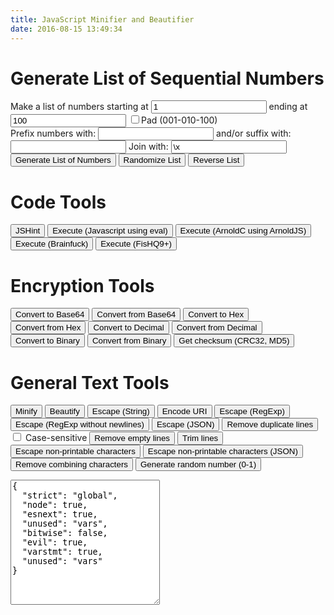 ```yaml
---
title: JavaScript Minifier and Beautifier
date: 2016-08-15 13:49:34
---
```


<script src="/libraries/lib/codemirror.js"></script>

<link rel="stylesheet" href="/libraries/lib/codemirror.css">

<script src="/libraries/mode/css/css.js"></script>

<script src="/libraries/uglify.js"></script>

<script src="/libraries/jshint.js"></script>

<script src="/libraries/beautify.js"></script>

<script src="/libraries/text-mechanic.js"></script>

<script src="/libraries/non-printable-chars-regex.js"></script>

<script src="/libraries/arnoldjs.js"></script>

<script src="/libraries/brainfuck.js"></script>

<script src="/libraries/hq9plus.js"></script>

<script src="/libraries/checksum1.js"></script>

<script src="/libraries/crc32.js"></script>

<script src="/libraries/md5.js"></script>

<script src="/libraries/common.js"></script>

<script type="text/javascript">
window.onload = function() {
  'use strict';

  function removeDuplicateLines(text) {
    text = text.replace(/\r/g, '');

    const inputArr = text.split('\n');
    const len = inputArr.length;
    const outputArray = [];

    let n = 0;
    let processedLines = 0;

    const hash = {};
    let xkey = '';
    let hkey = '';

    const caseSensitive = document.getElementById('chk-case-sensitive').checked;
    //tff
    if (caseSensitive) {
      for (let x = 0; x < len; x++) {
        xkey = inputArr[x];
        hkey = ' ' + xkey;
        if (!hash[hkey] || xkey === '') {
          hash[hkey] = x + 1;
          outputArray[n] = xkey;
          n++;
        } else { 
          processedLines++;
        }
      }
    } else {
      for (let x = 0; x < len; x++) {
        xkey = inputArr[x];
        hkey = ' ' + xkey.toUpperCase();
        if (!hash[hkey] || xkey === '') {
          hash[hkey] = x + 1;
          outputArray[n] = xkey;
          n++;
        } else { 
          processedLines++;
        }
      }
    }
    const lines = processedLines === 1 ? 'line' : 'lines';
    
    return [outputArray.join('\n'), processedLines + ' ' + lines + ' removed.'];
  }

  function removeEmptyLines(str) {
    const input = str.replace(/\r/g, '').split('\n');
    const out = [];
    const length = input.length;

    for (let i = 0; i < length; i++) {
      if (input[i].trim() !== '') {
        out.push(input[i]);
      }
    }

    return out.join('\n');
  }

  function trimLines(str) {
    const input = str.replace(/\r/g, '').split('\n');
    const out = [];
    const length = input.length;

    for (let i = 0; i < length; i++) {
      out.push(input[i].trim());
    }

    return out.join('\n');
  }

  function re_escape_n(str) {
    return str.replace(/[-\/\\^$*+?.()|[\]{}]/g, '\\$&');
  }
  function re_escape(str) {
    return str.replace(/[-\/\\^$*+?.()|[\]{}]/g, '\\$&').replace(/\n/g, '\\n');
  }

  function descape(string) {
    /*
    From joliss/js-string-escape under MIT:

    The MIT License (MIT)

    Copyright (c) 2013 Jo Liss

    Permission is hereby granted, free of charge, to any person obtaining a copy
    of this software and associated documentation files (the "Software"), to deal
    in the Software without restriction, including without limitation the rights
    to use, copy, modify, merge, publish, distribute, sublicense, and/or sell
    copies of the Software, and to permit persons to whom the Software is
    furnished to do so, subject to the following conditions:

    The above copyright notice and this permission notice shall be included in
    all copies or substantial portions of the Software.

    THE SOFTWARE IS PROVIDED "AS IS", WITHOUT WARRANTY OF ANY KIND, EXPRESS OR
    IMPLIED, INCLUDING BUT NOT LIMITED TO THE WARRANTIES OF MERCHANTABILITY,
    FITNESS FOR A PARTICULAR PURPOSE AND NONINFRINGEMENT. IN NO EVENT SHALL THE
    AUTHORS OR COPYRIGHT HOLDERS BE LIABLE FOR ANY CLAIM, DAMAGES OR OTHER
    LIABILITY, WHETHER IN AN ACTION OF CONTRACT, TORT OR OTHERWISE, ARISING FROM,
    OUT OF OR IN CONNECTION WITH THE SOFTWARE OR THE USE OR OTHER DEALINGS IN
    THE SOFTWARE.

     */
    return ('' + string).replace(/["'\\\n\r\u2028\u2029]/g, function (character) {
      // Escape all characters not included in SingleStringCharacters and
      // DoubleStringCharacters on
      // http://www.ecma-international.org/ecma-262/5.1/#sec-7.8.4
      switch (character) {
        case '"':
        case "'":
        case '\\':
          return '\\' + character;
        // Four possible LineTerminator characters need to be escaped:
        case '\n':
          return '\\n';
        case '\r':
          return '\\r';
        case '\u2028':
          return '\\u2028';
        case '\u2029':
          return '\\u2029';
      }
    });
  }

  function jsonEscape(str) {
    return str.replace(/\"/g, '\\"').replace(/\r?\n/g, '\\n');
  }

  function minify(__str) {

    var options = UglifyJS.defaults({}, {
        spidermonkey     : false,
        outSourceMap     : null,
        sourceRoot       : null,
        inSourceMap      : null,
        sourceMapUrl     : null,
        fromString       : false,
        warnings         : false,
        mangle           : {},
        mangleProperties : false,
        nameCache        : null,
        output           : null,
        compress         : {},
        parse            : {}
    });
    UglifyJS.base54.reset();

    // 1. parse
    var toplevel = null,
        sourcesContent = {};

    if (options.spidermonkey) {
        toplevel = UglifyJS.AST_Node.from_mozilla_ast(files);
    } else {
      toplevel = UglifyJS.parse(__str, {
        filename: 'inlinefile.js',
        toplevel: toplevel,
        bare_returns: options.parse ? options.parse.bare_returns : undefined
      });
    }

    if (options.wrap) {
      toplevel = toplevel.wrap_commonjs(options.wrap, options.exportAll);
    }

    // 2. compress
    if (options.compress) {
        var compress = { warnings: options.warnings };
        UglifyJS.merge(compress, options.compress);
        toplevel.figure_out_scope();
        var sq = UglifyJS.Compressor(compress);
        toplevel = sq.compress(toplevel);
    }

    // 3. mangle properties
    if (options.mangleProperties || options.nameCache) {
        options.mangleProperties.cache = UglifyJS.readNameCache(options.nameCache, "props");
        toplevel = UglifyJS.mangle_properties(toplevel, options.mangleProperties);
        UglifyJS.writeNameCache(options.nameCache, "props", options.mangleProperties.cache);
    }

    // 4. mangle
    if (options.mangle) {
        toplevel.figure_out_scope(options.mangle);
        toplevel.compute_char_frequency(options.mangle);
        toplevel.mangle_names(options.mangle);
    }

    // 5. output
    var inMap = options.inSourceMap;
    var output = {};
    //if (typeof options.inSourceMap == "string") {
    //    inMap = JSON.parse(fs.readFileSync(options.inSourceMap, "utf8"));
    //}
    if (options.outSourceMap) {
        output.source_map = UglifyJS.SourceMap({
            file: options.outSourceMap,
            orig: inMap,
            root: options.sourceRoot
        });
        if (options.sourceMapIncludeSources) {
            for (var file in sourcesContent) {
                if (sourcesContent.hasOwnProperty(file)) {
                    output.source_map.get().setSourceContent(file, sourcesContent[file]);
                }
            }
        }

    }
    if (options.output) {
        UglifyJS.merge(output, options.output);
    }
    var stream = UglifyJS.OutputStream(output);
    toplevel.print(stream);

    var mappingUrlPrefix = "\n//# sourceMappingURL=";
    if (options.outSourceMap && typeof options.outSourceMap === "string" && options.sourceMapUrl !== false) {
        stream += mappingUrlPrefix + (typeof options.sourceMapUrl === "string" ? options.sourceMapUrl : options.outSourceMap);
    }

    var source_map = output.source_map;
    if (source_map) {
        source_map = source_map + "";
    }

    //return {
    //    code : stream + "",
    //    map  : source_map
    //};

    return stream + "";

  }

  function beautify(text) {
    return js_beautify(text, {
      'indent_size' : 2,
      'indent_char' : ' '
    });
  }

  window.myCodeMirror = CodeMirror(document.getElementById('textfield'), {
    value: "// Minifier powered by UglifyJS2\nvar a = 0; var b = 'abc';\n\n/** UglifyJS is released under the BSD license:\n\nCopyright 2012-2013 (c) Mihai Bazon <mihai.bazon@gmail.com>\n\nRedistribution and use in source and binary forms, with or without\nmodification, are permitted provided that the following conditions\nare met:\n\n    * Redistributions of source code must retain the above\n      copyright notice, this list of conditions and the following\n      disclaimer.\n\n    * Redistributions in binary form must reproduce the above\n      copyright notice, this list of conditions and the following\n      disclaimer in the documentation and/or other materials\n      provided with the distribution.\n\nTHIS SOFTWARE IS PROVIDED BY THE COPYRIGHT HOLDER “AS IS” AND ANY\nEXPRESS OR IMPLIED WARRANTIES, INCLUDING, BUT NOT LIMITED TO, THE\nIMPLIED WARRANTIES OF MERCHANTABILITY AND FITNESS FOR A PARTICULAR\nPURPOSE ARE DISCLAIMED. IN NO EVENT SHALL THE COPYRIGHT HOLDER BE\nLIABLE FOR ANY DIRECT, INDIRECT, INCIDENTAL, SPECIAL, EXEMPLARY,\nOR CONSEQUENTIAL DAMAGES (INCLUDING, BUT NOT LIMITED TO,\nPROCUREMENT OF SUBSTITUTE GOODS OR SERVICES; LOSS OF USE, DATA, OR\nPROFITS; OR BUSINESS INTERRUPTION) HOWEVER CAUSED AND ON ANY\nTHEORY OF LIABILITY, WHETHER IN CONTRACT, STRICT LIABILITY, OR\nTORT (INCLUDING NEGLIGENCE OR OTHERWISE) ARISING IN ANY WAY OUT OF\nTHE USE OF THIS SOFTWARE, EVEN IF ADVISED OF THE POSSIBILITY OF\nSUCH DAMAGE. */",
    mode:  "css",
    lineWrapping: true,
    lineNumbers: true
  });

  function escapeNonPrintable(str) {
    // window.MATCH_NON_PRINTABLE_CHARS is from libraries/non-printable-chars-regex.js
// THE THEORY: (but not actually how it seems to work)
//    return str.replace(window.MATCH_NON_PRINTABLE_CHARS, function(match) {
//      var codePoint = match.codePointAt(0);
//      var codeVal = codePoint.toString(16);
//      if (codePoint < 256) {
//        return '\\x' + ("00" + codeVal).slice(-2); // not in JSON
//      } else if (codePoint < 65536) {
//        return '\\u' + ("0000" + codeVal).slice(-4); // basically the standard
//      } else {
//        return '\\u{' + codeVal + '}' // new in ES6
//      }
//    });
    return str.replace(window.MATCH_NON_PRINTABLE_CHARS, function(match) {
      var codePoint = match.codePointAt(0);
      var codeVal = codePoint.toString(16);
      if (codePoint < 256) {
        return '\\x' + ("00" + codeVal).slice(-2); // not in JSON
      } else {
        return '\\u' + ("0000" + codeVal).slice(-4); // basically the standard
      }
    });
  }

  function escapeNonPrintableJSON(str) {
    return str.replace(window.MATCH_NON_PRINTABLE_CHARS, function(match) {
      var codePoint = match.codePointAt(0);
      var codeVal = codePoint.toString(16);
      return '\\u' + ("0000" + codeVal).slice(-4); // basically the standard
    });
  }

  function unZalgo(str) {
    return str.replace(/[\u0300–\u036F\u1AB0–\u1AFF\u1DC0–\u1DFF\u20D0–\u20FF\uFE20–\uFE2F\u0483-\u0486\u05C7\u0610-\u061A\u0656-\u065F\u0670\u06D6-\u06ED\u0711\u0730-\u073F\u0743-\u074A\u0F18-\u0F19\u0F35\u0F37\u0F72-\u0F73\u0F7A-\u0F81\u0F84\u0e00-\u0eff\uFC5E-\uFC62]/g, '');
  }

  function fromBinary(str) {
    str = str.replace(/\s*/g, ''); // remove whitespace
    str = str.match(/.{1,7}/g); // split 8 chars
    var outstr = [];
    for (var i = 0; i < str.length; i++) {
      outstr.push(parseInt(str[i], 2));
    }
    return outstr.join('');
  }

  function toBinary(str) {
    var outstr = [];
    for (var i = 0; i < str.length; i++) {
      outstr.push(str[i].charCodeAt(i).toString(2));
    }
    return outstr.join(' ');
  }

  function toHex(str) {
    var outstr = [];
    for (var i = 0; i < str.length; i++) {
      outstr.push((str[i].charCodeAt(i) % 256).toString(16)); // % 256 gets only the lower byte
    }
    return outstr.join(' ');
  }

  function fromHex(str) {
    str = str.replace(/\s*/g, ''); // remove whitespace
    str = str.match(/../g); // split 2 chars
    var outstr = [];
    for (var i = 0; i < str.length; i++) {
      outstr.push(String.fromCharCode(parseInt(str[i], 16)));
    }
    return outstr.join('');
  }

  function toDec(str) {
    var outstr = [];
    for (var i = 0; i < str.length; i++) {
      outstr.push((str[i].charCodeAt(i) % 256).toString()); // % 256 gets only the lower byte
    }
    return outstr.join(' ');
  }

  function fromDec(str) {
    str = str.split(' '); // split by space
    var outstr = [];
    for (var i = 0; i < str.length; i++) {
      outstr.push(String.fromCharCode(parseInt(str[i])));
    }
    return outstr.join('');
  }

  function doChecksum(str) {
    var achk = checksum(str);
    var bchk = crc32(str);
    var cchk = MD5(str);
    outputText('Checksum: ' + achk + '\nCRC32: ' + bchk + '\nMD5: ' + cchk);
    return str;
  }

  // Minify
  document.getElementById('do-min').onclick = makeFunc(minify, 'Could not minify: ');
  // Beautify
  document.getElementById('do-bt').onclick = makeFunc(beautify, 'Could not beautify: ');
  // Escape
  document.getElementById('do-esc').onclick = makeFunc(descape, 'Could not escape: ');
  // Encode URI
  document.getElementById('do-enc').onclick = makeFunc(encodeURI, 'Could not encode: ');
  // Escape RegExp
  document.getElementById('do-resc').onclick = makeFunc(re_escape, 'Could not encode: ');
  // Escape RegExp (no newlines)
  document.getElementById('do-resc2').onclick = makeFunc(re_escape_n, 'Could not encode: ');
  // Escape JSON
  document.getElementById('do-jesc').onclick = makeFunc(jsonEscape, 'Could not encode: ');
  // Remove duplicate lines
  document.getElementById('do-dupl').onclick = makeFunc(function(text) {
    var out = removeDuplicateLines(text);

    outputText(out[1]);

    return out[0];
  }, 'Could not remove duplicate lines: ');
  // Remove empty lines
  document.getElementById('do-reme').onclick = makeFunc(removeEmptyLines, 'Could not remove empty lines: ');
  // Trim lines
  document.getElementById('do-trim').onclick = makeFunc(trimLines, 'Could not trim lines: ');
  // Escape non-printable characters
  document.getElementById('do-reprint').onclick = makeFunc(escapeNonPrintable, 'Could not escape non-printable characters: ');
  // Escape non-printable characters (JSON)
  document.getElementById('do-prijson').onclick = makeFunc(escapeNonPrintableJSON, 'Could not escape non-printable characters: ');
  // Remove combining characters
  document.getElementById('do-zalgo').onclick = makeFunc(unZalgo, 'Could not remove combining characters: ');


  // list tools:
  document.getElementById('list-generate').onclick = makeFunc(generateNumberList, 'Could not generate list of numbers: ');
  document.getElementById('list-randomize').onclick = makeFunc(randomizeList, 'Could not randomize list of numbers: ');
  document.getElementById('list-reverse').onclick = makeFunc(reverseList, 'Could not reverse list of numbers: ');

  // linters:
  // jshint
  document.getElementById('do-jshint').onclick = makeFunc(function(text) {
    var options = JSON.parse(document.getElementById('jshint-rules').textContent);
    JSHINT(text, options);
    var errors = JSHINT.data().errors;
    if (errors.length === 0) return text;
    var errText = [];
    for (var i = errors.length - 1; i >= 0; i--) {
      errText.push(errors[i].id + ' ' + errors[i].code + ', ' + errors[i].line + ':' + errors[i].character + ' - ' + errors[i].raw);
    }

    outputText(errText.join('<br>'));

    return text;
  }, 'Could not run JSHint: ');
  // code eval
  document.getElementById('do-eval').onclick = makeFunc(function(text) {
    var evaled = eval(text);

    if (evaled !== undefined)
      outputText(evaled);

    return text;
  }, 'Could not execute code lines: ');
  // arnoldjs code eval
  document.getElementById('do-arnold').onclick = makeFunc(function(text) {
    var evaled = eval(transpileArnold(text));

    if (evaled !== undefined)
      outputText(evaled);

    return text;
  }, 'Could not execute code lines: ');
  // brainfuck code eval
  document.getElementById('do-bfuk').onclick = makeFunc(function(text) {
    var evaled = runBrainfuck(text);

    if (evaled !== undefined)
      outputText(evaled);

    return text;
  }, 'Could not execute code lines: ');
  // fishq9+ code eval
  document.getElementById('do-fishq9').onclick = makeFunc(function(text) {
    var lintOutput = document.querySelector('#lint-output');
    makeVisible(lintOutput);
      lintOutput.innerHTML = "(Executing script, no result yet)";

    fishq9plus(function(str) {
      lintOutput.innerHTML = lintOutput.innerHTML + '\n' + str;
    }, text);

    return text;
  }, 'Could not execute code lines: ');

  document.getElementById('do-264').onclick =  makeFunc(btoa, 'Could not convert to Base64: ');
  document.getElementById('do-f64').onclick =  makeFunc(atob, 'Could not convert from Base64: ');
  document.getElementById('do-2hex').onclick = makeFunc(toHex, 'Could not convert to Hex: ');
  document.getElementById('do-fhex').onclick = makeFunc(fromHex, 'Could not convert from Hex: ');
  document.getElementById('do-2dec').onclick = makeFunc(toDec, 'Could not convert to Decimal: ');
  document.getElementById('do-fdec').onclick = makeFunc(fromDec, 'Could not convert from Decimal: ');
  document.getElementById('do-2bi').onclick =  makeFunc(toBinary, 'Could not convert to Binary: ');
  document.getElementById('do-fbi').onclick =  makeFunc(fromBinary, 'Could not convert from Binary: ');
  document.getElementById('do-checksm').onclick =  makeFunc(doChecksum, 'Could not calculate checksum: ');
  document.getElementById('do-rand').onclick =  makeFunc(function() {
    return Math.random().toString();
  }, 'Could not generate random number: ');
};

//Finds y value of given object
function hFindPos(obj) {
  var curtop = 0;
  if (obj.offsetParent) {
    do {
        curtop += obj.offsetTop;
    } while (obj = obj.offsetParent);
  }
  return curtop;
}

document.body.addEventListener("load", function() {
  var elem = document.getElementById('txt-header');
  if (elem.scrollIntoView) elem.scrollIntoView();
  else window.scroll(0, hFindPos(elem));
}, true);
</script>

<style type="text/css">
.CodeMirror { /* not at all stolen from http://jsbeautifier.org/ */
    border: 1px solid #ccc;
    height: 450px;
    font-size: 90%;
    margin-bottom: 6px;
    background: white;
}
</style>


<h1 class="hansen-header">Generate List of Sequential Numbers</h1>

<div class="hansen-blok">
  Make a list of numbers starting at
  <input class="hansen-input" id="low_num" maxlength="7" value="1" type="text">
  ending at
  <input class="hansen-input" id="high_num" maxlength="7" value="100" type="text">
  <input id="pad_num" type="checkbox">Pad (001-010-100)
</div>

<div class="hansen-blok">
  Prefix numbers with:
  <input class="hansen-input" id="prefix" value="" type="text">
  and/or suffix with:
  <input class="hansen-input" id="suffix" value="" type="text">
  Join with: <input id="delimiter" value="\x" class="hansen-input" type="text">
</div>

<div class="hansen-blok">
  <button class="submit hansen-wrap" id="list-generate">Generate List of Numbers</button>
  <button class="submit hansen-wrap" id="list-randomize">Randomize List</button>
  <button class="submit hansen-wrap" id="list-reverse">Reverse List</button>
</div>

<h1 class="hansen-header">Code Tools</h1>

<button class="submit hansen-wrap" id="do-jshint">JSHint</button> <button class="submit hansen-wrap" id="do-eval">Execute (Javascript using eval)</button> <button class="submit hansen-wrap" id="do-arnold">Execute (ArnoldC using ArnoldJS)</button> <button class="submit hansen-wrap" id="do-bfuk">Execute (Brainfuck)</button> <button class="submit hansen-wrap" id="do-fishq9">Execute (FisHQ9+)</button>

<h1 class="hansen-header">Encryption Tools</h1>

<button class="submit hansen-wrap" id="do-264">Convert to Base64</button> <button class="submit hansen-wrap" id="do-f64">Convert from Base64</button>
<button class="submit hansen-wrap" id="do-2hex">Convert to Hex</button> <button class="submit hansen-wrap" id="do-fhex">Convert from Hex</button>
<button class="submit hansen-wrap" id="do-2dec">Convert to Decimal</button> <button class="submit hansen-wrap" id="do-fdec">Convert from Decimal</button>
<button class="submit hansen-wrap" id="do-2bi">Convert to Binary</button> <button class="submit hansen-wrap" id="do-fbi">Convert from Binary</button>
<button class="submit hansen-wrap" id="do-checksm">Get checksum (CRC32, MD5)</button>

<h1 class="hansen-header" id="txt-header">General Text Tools</h1>

<button class="submit hansen-wrap" id="do-min">Minify</button> <button class="submit hansen-wrap" id="do-bt">Beautify</button> <button class="submit hansen-wrap" id="do-esc">Escape (String)</button> <button class="submit hansen-wrap" id="do-enc">Encode URI</button> <button class="submit hansen-wrap" id="do-resc">Escape (RegExp)</button> <button class="submit hansen-wrap" id="do-resc2">Escape (RegExp without newlines)</button> <button class="submit hansen-wrap" id="do-jesc">Escape (JSON)</button> <button class="submit hansen-wrap" id="do-dupl">Remove duplicate lines</button> <input id="chk-case-sensitive" type="checkbox"> Case-sensitive <button class="submit hansen-wrap" id="do-reme">Remove empty lines</button> <button class="submit hansen-wrap" id="do-trim">Trim lines</button> <button class="submit hansen-wrap" id="do-reprint">Escape non-printable characters</button> <button class="submit hansen-wrap" id="do-prijson">Escape non-printable characters (JSON)</button> <button class="submit hansen-wrap" id="do-zalgo">Remove combining characters</button> <button class="submit hansen-wrap" id="do-rand">Generate random number (0-1)</button>

<div id="textfield"></div>

<div id="lint-output" style="display: none !important;">placeholder text, this should not be visible</div>

<textarea id="jshint-rules" style="width: 47.48%; height: 15em; resize: vertical;">
{
  "strict": "global",
  "node": true,
  "esnext": true,
  "unused": "vars",
  "bitwise": false,
  "evil": true,
  "varstmt": true,
  "unused": "vars"
} 
</textarea>